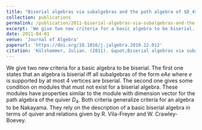 ```yaml
---
title: "Biserial algebras via subalgebras and the path algebra of $D_4$"
collection: publications
permalink: /publication/2011-biserial-algebras-via-subalgebras-and-the-path-algebra-of-d4-1
excerpt: 'We give two new criteria for a basic algebra to be biserial. The first one states that an algebra is biserial iff all subalgebras of the form $eAe$ where $e$ is supported by at most $4$ vertices are biserial. The second one gives some condition on modules that must not exist for a biserial algebra. These modules have properties similar to the module with dimension vector for the path algebra of the quiver $D_4$. Both criteria generalize criteria for an algebra to be Nakayama. They rely on the description of a basic biserial algebra in terms of quiver and relations given by R. Vila-Freyer and W. Crawley-Boevey.'
date: 2011-04-01
venue: 'Journal of Algebra'
paperurl: 'https://doi.org/10.1016/j.jalgebra.2010.12.012'
citation: 'Külshammer, Julian. (2011). &quot;Biserial algebras via subalgebras and the path algebra of D<sub>4</sub>.&quot; <i>Journal of Algebra</i>. 331(1).'
---
```

We give two new criteria for a basic algebra to be biserial. The first one states that an algebra is biserial iff all subalgebras of the form $eAe$ where $e$ is supported by at most $4$ vertices are biserial. The second one gives some condition on modules that must not exist for a biserial algebra. These modules have properties similar to the module with dimension vector for the path algebra of the quiver $D_4$. Both criteria generalize criteria for an algebra to be Nakayama. They rely on the description of a basic biserial algebra in terms of quiver and relations given by R. Vila-Freyer and W. Crawley-Boevey.
